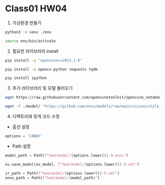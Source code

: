 # Class01 HW04


1. 가상환경 만들기

```sh
python3 -m venv ./env

source env/bin/activate
```

2. 필요한 라이브러리 install
```sh
pip install -q "openvino>=2023.1.0"

pip install -q opencv-python requests tqdm

pip install ipython
```

3. 추가 라이브러리 및 모델 불러오기
```sh
wget https://raw.githubusercontent.com/openvinotoolkit/openvino_notebooks/main/notebooks/utils/notebook_utils.py

wget -P ./model/ "https://github.com/onnx/models/raw/main/vision/style_transfer/fast_neural_style/model/candy-9.onnx"
```

4. 디렉토리에 맞게 코드 수정
* 옵션 설정
```py
options = 'CANDY'
```
* Path 설정
```py
model_path = Path(f"hw4/model/{options.lower()}-9.onnx")

ov.save_model(ov_model, f"hw4/model/{options.lower()}-9.xml")

ir_path = Path(f"hw4/model/{options.lower()}-9.xml")
onnx_path = Path(f"hw4/model/{model_path}")
```
